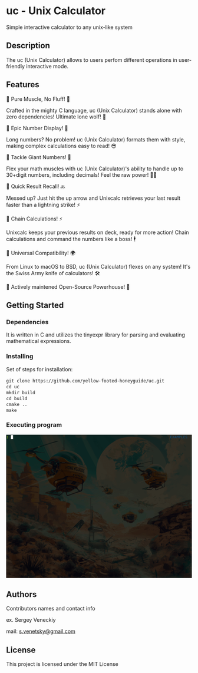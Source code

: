 # uc - Unix Calculator

Simple interactive calculator to any unix-like system

## Description

The uc (Unix Calculator) allows to users perfom different operations in user-friendly interactive mode.

## Features
🌋 Pure Muscle, No Fluff! 💪

Crafted in the mighty C language, uc (Unix Calculator) stands alone with zero dependencies! Ultimate lone wolf! 🐺

🌋 Epic Number Display! 🚀

Long numbers? No problem! uc (Unix Calculator) formats them with style, making complex calculations easy to read! 😎

🌋 Tackle Giant Numbers! 💪

Flex your math muscles with uc (Unix Calculator)'s ability to handle up to 30+digit numbers, including decimals! Feel the raw power! 💪🦾

🌋 Quick Result Recall! 🔙

Messed up? Just hit the up arrow and Unixcalc retrieves your last result faster than a lightning strike! ⚡

🌋 Chain Calculations! ⚡

Unixcalc keeps your previous results on deck, ready for more action! Chain calculations and command the numbers like a boss! 🕴

🌋 Universal Compatibility! 🌍

From Linux to macOS to BSD, uc (Unix Calculator) flexes on any system! It's the Swiss Army knife of calculators! 🛠

🌋 Actively maintened Open-Source Powerhouse! 💪


## Getting Started

### Dependencies
 It is written in C and utilizes the tinyexpr library for parsing and evaluating mathematical expressions.

### Installing
Set of steps for installation:

```
git clone https://github.com/yellow-footed-honeyguide/uc.git 
cd uc
mkdir build
cd build
cmake ..
make
```


### Executing program
![usage-example](assets/uc_examples.gif)

## Authors
Contributors names and contact info

ex. Sergey Veneckiy 

mail: s.venetsky@gmail.com

## License
This project is licensed under the MIT License


